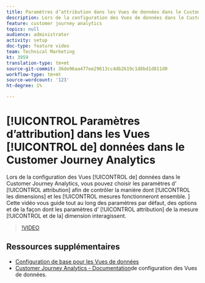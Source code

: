 ```yaml
---
title: Paramètres d’attribution dans les Vues de données dans le Customer Journey Analytics
description: Lors de la configuration des Vues de données dans le Customer Journey Analytics, vous pouvez choisir les paramètres d’attribution afin de contrôler la manière dont les dimensions et les mesures fonctionneront ensemble. Cette vidéo vous guide tout au long des valeurs par défaut, des options et de la façon dont les paramètres d’attribution des mesures et des dimensions interagissent.
feature: customer journey analytics
topics: null
audience: administrator
activity: setup
doc-type: feature video
team: Technical Marketing
kt: 3959
translation-type: tm+mt
source-git-commit: 36de96aa477ee29613cc4db2619c1d8bd1d811d0
workflow-type: tm+mt
source-wordcount: '123'
ht-degree: 1%

---
```



# [!UICONTROL Paramètres d’attribution] dans les Vues [!UICONTROL de] données dans le Customer Journey Analytics

Lors de la configuration des Vues [!UICONTROL de] données dans le Customer Journey Analytics, vous pouvez choisir les paramètres d’ [!UICONTROL attribution] afin de contrôler la manière dont [!UICONTROL les dimensions] et les [!UICONTROL mesures fonctionneront ensemble. ] Cette vidéo vous guide tout au long des paramètres par défaut, des options et de la façon dont les paramètres d’ [!UICONTROL attribution] de la mesure [!UICONTROL et de la] dimension  interagissent.

>[!VIDEO](https://video.tv.adobe.com/v/30185/?quality=12&enable10seconds=on&speedcontrol=on)

## Ressources supplémentaires

* [Configuration de base pour les Vues de données](basic-configuration-for-data-views.md)
* [Customer Journey Analytics - Documentation](https://docs.adobe.com/content/help/en/analytics-platform/using/cja-dataviews/configure-dataviews.html)de configuration des Vues de données.
